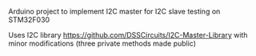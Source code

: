 Arduino project to implement I2C master for I2C slave testing on STM32F030

Uses I2C library https://github.com/DSSCircuits/I2C-Master-Library with minor modifications (three private methods made public)